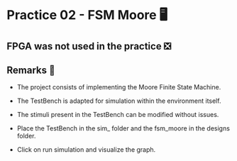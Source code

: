 # Practice 02 - FSM Moore 🖥️

## FPGA was not used in the practice ❎

## Remarks 📝

- The project consists of implementing the Moore Finite State Machine.
  
- The TestBench is adapted for simulation within the environment itself.
  
- The stimuli present in the TestBench can be modified without issues.
  
- Place the TestBench in the sim_ folder and the fsm_moore in the designs folder.
  
- Click on run simulation and visualize the graph.

